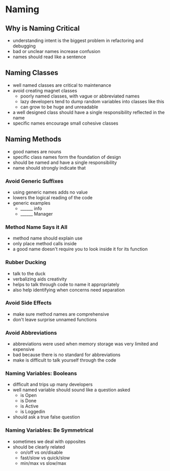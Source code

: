 # Naming

## Why is Naming Critical

- understanding intent is the biggest problem in refactoring and debugging
- bad or unclear names increase confusion
- names should read like a sentence

## Naming Classes

- well named classes are critical to maintenance
- avoid creating magnet classes
  - poorly named classes, with vague or abbreviated names
  - lazy developers tend to dump random variables into classes like this
  - can grow to be huge and unreadable
- a well designed class should have a single responsibility reflected in the name
- specific names encourage small cohesive classes

## Naming Methods

- good names are nouns
- specific class names form the foundation of design
- should be named and have a single responsibility
- name should strongly indicate that

### Avoid Generic Suffixes

- using generic names adds no value
- lowers the logical reading of the code
- generic examples
  - ______ info
  - ______ Manager

### Method Name Says it All

- method name should explain use
- only place method calls inside
- a good name doesn't require you to look inside it for its function

### Rubber Ducking

- talk to the duck
- verbalizing aids creativity
- helps to talk through code to name it appropriately
- also help identifying when concerns need separation

### Avoid Side Effects

- make sure method names are comprehensive
- don't leave surprise unnamed functions

### Avoid Abbreviations

- abbreviations were used when memory storage was very limited and expensive
- bad because there is no standard for abbreviations
- make is difficult to talk yourself through the code

### Naming Variables: Booleans

- difficult and trips up many developers
- well named variable should sound like a question asked
  - is Open
  - is Done
  - is Active
  - is Loggedin
- should ask a true false question

### Naming Variables: Be Symmetrical

- sometimes we deal with opposites
- should be clearly related
  - on/off    vs on/disable
  - fast/slow vs quick/slow
  - min/max   vs slow/max
